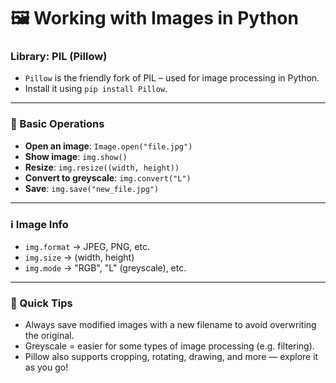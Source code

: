 # 🖼️ Working with Images in Python

### Library: PIL (Pillow)
- `Pillow` is the friendly fork of PIL – used for image processing in Python.
- Install it using `pip install Pillow`.

---

### 🔧 Basic Operations
- **Open an image**: `Image.open("file.jpg")`
- **Show image**: `img.show()`
- **Resize**: `img.resize((width, height))`
- **Convert to greyscale**: `img.convert("L")`
- **Save**: `img.save("new_file.jpg")`

---

### ℹ️ Image Info
- `img.format` → JPEG, PNG, etc.
- `img.size` → (width, height)
- `img.mode` → "RGB", "L" (greyscale), etc.

---

### 🧠 Quick Tips
- Always save modified images with a new filename to avoid overwriting the original.
- Greyscale = easier for some types of image processing (e.g. filtering).
- Pillow also supports cropping, rotating, drawing, and more — explore it as you go!

